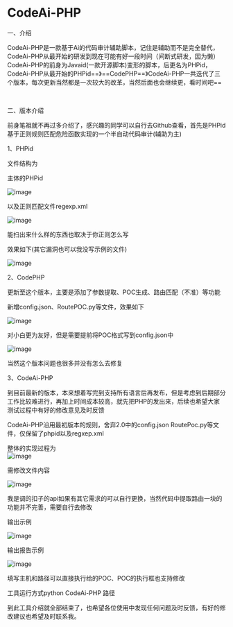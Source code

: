 # CodeAi-PHP

一、介绍

CodeAi-PHP是一款基于Ai的代码审计辅助脚本，记住是辅助而不是完全替代，CodeAi-PHP从最开始的研发到现在可能有好一段时间（间断式研发，因为懒）CodeAi-PHP的前身为Javaid(一款开源脚本)变形的脚本，后更名为PHPid，CodeAi-PHP从最开始的PHPid==》==CodePHP==》CodeAi-PHP一共迭代了三个版本，每次更新当然都是一次较大的改革，当然后面也会继续更，看时间吧==

‍

二、版本介绍

前身笔祖就不再过多介绍了，感兴趣的同学可以自行去Github查看，首先是PHPid 基于正则规则匹配危险函数实现的一个半自动代码审计(辅助为主)

1、PHPid

文件结构为

主体的PHPid

​![image](assets/image-20241010091220-ne0702g.png)​

以及正则匹配文件regexp.xml

​![image](assets/image-20241010091313-ql6a7hi.png)​

能扫出来什么样的东西也取决于你正则怎么写

效果如下(其它漏洞也可以我没写示例的文件)

​![image](assets/image-20241010091842-4dxcemf.png)​

2、CodePHP

更新至这个版本，主要是添加了参数提取、POC生成、路由匹配（不准）等功能

新增config.json、RoutePOC.py等文件，效果如下

​![image](assets/image-20241010092333-s19wnk9.png)​

对小白更为友好，但是需要提前将POC格式写到config.json中

​![image](assets/image-20241010092530-lwhestw.png)​

当然这个版本问题也很多并没有怎么去修复

3、CodeAi-PHP

到目前最新的版本，本来想着写完到支持所有语言后再发布，但是考虑到后期部分工作比较难进行，再加上时间成本较高，就先把PHP的发出来，后续也希望大家测试过程中有好的修改意见及时反馈

CodeAi-PHP沿用最初版本的规则，舍弃2.0中的config.json RoutePoc.py等文件，仅保留了phpid以及regxep.xml

整体的实现过程为  
​![image](assets/image-20241010093720-ndj3vqv.png)​

需修改文件内容

​![image](assets/image-20241010095428-cf3n4mp.png)​

我是调的扣子的api如果有其它需求的可以自行更换，当然代码中提取路由一块的功能并不完善，需要自行去修改

输出示例

​![image](assets/image-20241010100753-fg1cuoy.png)​

输出报告示例

​![image](assets/image-20241010100830-gqto089.png)​

填写主机和路径可以直接执行给的POC、POC的执行框也支持修改

工具运行方式python CodeAi-PHP 路径

到此工具介绍就全部结束了，也希望各位使用中发现任何问题及时反馈，有好的修改建议也希望及时联系我。
